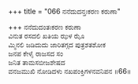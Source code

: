 +++
title = "066 ನನೆದುದನ್ತಃಕರಣ ಕರುಣಾ"

+++
ನನೆದುದಂತಃಕರಣ ಕರುಣಾ  
ವಿನುತ ರಸದಲಿ ಖತಿಯ ಝಳ ಝೊ  
ಮ್ಮಿನಲಿ ಜಡಿದುದು ಜಾರಿತಗ್ಗದ ಪುತ್ರಶತಶೋಕ  
ಜನಪ ಕೇಳೈ ರಾಜಸದ ಸಂ  
ಜನಿತ ತಾಮಸಬೀಜಶೇಷದ  
ವನಜಮುಖಿ ನೋಡಿದಳು ನಖಪಂಕ್ತಿಗಳನವನಿಪನ      ॥66॥